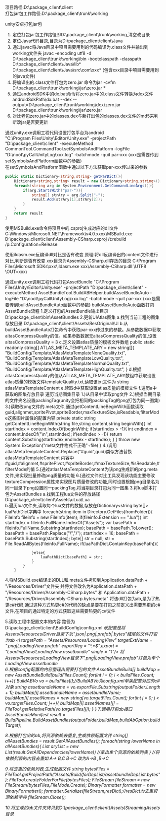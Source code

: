 项目路径:D:\package_client\client  
打包jar包工作路径:D:\package_client\trunk\working


unity安卓打包jar包  
1. 定位打包jar包工作路径即D:\package_client\trunk\working,清空改目录  
2. 定位Java代码目录,目录为D:\package_client\client\Java  
3. 通过javac将Java目录中项目需要用到的代码编译为.class文件并输出到working文件夹 javac -encoding utf8 -d D:\package_client\trunk\working\bin -bootclasspath   -classpath D:\package_client\client\Java\lib\*  D:\package_client\client\Java\src\com\xxx\* (包含xxx目录中项目需要用到的java文件)  
4. 将编译出的.class文件打包为zero.jar 命令为jar -cvfm D:\package_client\trunk\working\jar\zero.jar *  
5. 通过androidSDK中的dx.bat命令将zero.jar中的.class文件转换为dex文件 androidSdkPath\dx.bat --dex --output=D:\package_client\trunk\working\dex\zero.jar D:\package_client\trunk\working\jar\zero.jar  
6. 对比老包zero.jar中的classes.dex与新打出包的classes.dex文件的md5来判断改jar是否要更新  

通过unity.exe调用工程代码设置打包平台为android  
"C:\Program Files\Unity\Editor\Unity.exe" -projectPath "D:\package_client\client" -executeMethod   CommonTool.CommandTool.setSymbolsAndPlatform -logFile "D:\noot\pyCallUnityLog\xxx.log" -batchmode -quit par-xxx (xxx是需要传到setSymbolsAndPlatform函数中的参数)  
在setSymbolsAndPlatform函数中通过以下方法获取par-xxx传过来的参数  
```c#
public static Dictionary<string,string> getParDict(){
	Dictionary<string,string> result = new Dictionary<string,string>();
	foreach(string arg in System.Environment.GetCommandLineArgs()){
		if(arg.StartsWith("par-")){
			string[] strAry = arg.Split("-");
			result.Add(strAry[1],strAry[2]);
		}
	}
	return result
}
```

使用MSBuild.exe命令将项目中的.csproj生成对应的dll文件
C:\Windows\Microsoft.NET\Framework\v4.0.xxxx\MSBuild.exe D:\package_client\client\Assembly-CSharp.csproj /t:rebuild /p:Configuration=Release

使用ildasm.exe反编译dll对比是否有改变
原理:将dll反编译出的content文件进行对比,判断是否有改变
xxx目录为Assembly-CSharp.dll存放的目录
C:\Program Files\Microsoft SDKs\xxx\ildasm.exe xxx\Assembly-CSharp.dll \UTF8 \OUT=xxx\

通过unity.exe调用工程代码打包AssetBundle
"C:\Program Files\Unity\Editor\Unity.exe" -projectPath "D:\package_client\client" -executeMethod AssetBundleTool.BuildABHelper.buildAssetBundleAuto -logFile "D:\noot\pyCallUnityLog\xxx.log" -batchmode -quit par-xxx (xxx是需要传到buildAssetBundleAuto函数中的参数)
buildAssetBundleAuto函数打包AssetBundle流程
1.定义打包的AssetBundle输出目录 D:\package_client\bin\AssetBundles
2.更新UIAtlas图集
	a.找到当前工程的图集存放目录 D:\package_client\client\Assets\ResOriginal\UI
	b.从buildAssetBundleAuto打包命令中获取par-xxx传过来的参数。从参数数据中获取altasCompressQuality的值。如果参数数据无altasCompressQuality的值,设置altasCompressQuality = 3
	c.定义设置atlas质量的模板文件数组
		public static readonly string[] ATLAS_META_TEMPLATE_ARY = new string[]{
			"BuildConfig/Template/AtlasMetaTemplateNoneQuality.txt",
			"BuildConfig/Template/AtlasMetaTemplateLowQuality.txt",
			"BuildConfig/Template/AtlasMetaTemplateNormalQuality.txt",
			"BuildConfig/Template/AtlasMetaTemplateHighQuality.txt",
		}
	d.根据altasCompressQuality的值从ATLAS_META_TEMPLATE_ARY数组中获取设置atlas质量的模板文件templateQuality.txt,读取该txt文件为 string atlasMetaTemplateContent
	e.读取d中获取设置atlas质量的模板文件
	f.遍历a中获取的图集存放目录
		遍历当期图集目录
			1.)从目录中读取png文件
			2.)根据当期目录的文件夹名设置packingTag(unity会把相同的packingTag的png打包为同一图集)
			3.)读取改png文件的.meta文件,通过getContentLineBeginWith函数读取guid,alignmet,spritePivot,spriteBorder,maxTextureSize,isReadable,filterMode这些图片属性的配置内容
				private static string getContentLineBeginWith(string file,string content,string beginWith){
					int startIndex = content.IndexOf(beginWith);
					if(startIndex > -1){
						int endIndex = content.IndexOf("\n",startIndex);
						if(endIndex > -1){
							return content.Substring(startIndex,endIndex - startIndex);
						}
					}
					throw new System.Exception("meta文件格式不正确"+file)
				}
			4.)调用atlasMetaTemplateContent.Replace("#guid",guid)类似方法替换atlasMetaTemplateContent 内容中#guid,#alignmet,#spritePivot,#spriteBorder,#maxTextureSize,#isReadable,#filterMode的值
			5.)通过atlasMetaTemplateContent为该png生成新的png.meta文件,来实现批量修改png质量的功能
			6.)通过文件对比工具发现该功能主要修改textureCompression属性来实现图片质量修改的功能,同时设置根据png目录名为同一目录下png设置同一packingTag,将当期目录打包为同一图集
3.将lua脚本打包为AssetBundles
	a.找到工程lua文件的存放路径 D:\package_client\client\Assets\uLua\Lua		
	b.遍历lua文件夹,读取每个lua文件的数据,存放在Dictionary<string byte[]> luaPathDict字典中
		foreach(string item in Directory.GetFiles(fromFolder)){
			FileInfo fileinfo = new FileInfo(item);
			if(fileinfo.Extension == ".lua"){
				int startIndex = fileinfo.FullName.IndexOf("Assets");
				var basePath = fileinfo.FullName.Substring(startIndex);
				basePath = basePath.ToLower();
				basePath = basePath.Replace("\\","/");
				startIndex = 16;
				basePath = basePath.Substring(startIndex);
				byte[] str = null;
				str = File.ReadAllBytes(fileinfo.FullName);
				if(luaPathDict.ContainKey(basePath)){
				
				}else{
					luaPathDict[basePath] = str;
				}
			}
		}
		
4.将MSBuild.exe编译出的DLL和.meta文件拷贝到Application.dataPath + "/Resources/Driver"文件夹
  并将文件改名为Application.dataPath + "/Resources/Driver/Assembly-CSharp.bytes" 和 Application.dataPath + "/Resources/Driver/Assembly-CSharp.bytes.meta"
  将该dll打包为ab,是为了热更c#代码,通过这种方式热更c#的代码的缺点是要在打包之前定义出需要热更的c#文件,在项目的通过特定的方式获取这些需要热更的c#文件
  
5.读取工程中配置文本的内容 路径为D:\package_client\client\BuildConfig\config.xml
	<build>
		<i targetPath = "Assets/Resources/Driver" targetExtName = ".json|.png|.prefab|.bytes"> 改配置是将Assets/Resources/Driver目录下以".json|.png|.prefab|.bytes"结尾的文件打包为ab
		<i targetPath = "Assets/Resources/LoadingView" targetExtName = ".png|LoadingView.prefab" exportReg = "^.*$",export = "LoadingView/LoadingView.assetbundle" single = "1"/> 将Assets/Resources/LoadingView目录下".png|LoadingView.prefab"打包为单个LoadingView.assetbundle
	</build>	
6.根据config配置的内容整理出需要打包的文件
	AssetBundleBuild[] buildMap = new AssetBundleBuild[buildFiles.Count];
	for(int i = 0; i < buildFiles.Count; i++){
		BuildABVo vo = buildFiles[i];//BuildABVo为config.xml单条配置对应的c#对象
		string assetbundleName = vo.exportFile.Substring(outputFolder.Length + 1);
		buildMap[i].assetbundleName = assetbundleName;
		buildMap[i].assetNames = new string[vo.targetFiles.Count];
		for(int j = 0; j < vo.targetFiles.Count; j++){
			buildMap[i].assetNames[j] = FileTool.getRelativePath(vo.targetFiles[j]);
		}
	}
7.调用打包ab接口
	AssetBundleManifest result = BuildPipeline.BuildAssetBundles(outputFolder,buildMap,buildAbOption,buildTarget);
	
8.根据打包出的ab,将资源依赖去重复,生成依赖配置文件
	string[] allAssetBundles = result.GetAllAssetBundles();
	foreach(string lowerName in allAssetBundles){
		List<string> aryList = new List<string>(result.GetAllDependencies(lowerName)) //拿出单个资源的依赖列表
	}
	//将依赖列表的内容去重如 A-> B,C B->C 改为A->B ,B->C

9.将去重的依赖列表,生成配置文件
	string bytesFiles = FileTool.getProjectPath("Assets/_Build_/forDepList/assetbundleDepList.bytes");
	FileTool.createFolderForFile(bytesFiles);
	FileStream fileStream = new FileStream(bytesFiles,FileMode.Create);
	BinaryFormatter formatter = new BinaryFormatter();
	formatter.Serialize(fileStream,resDict);//resDict为去重资源依赖字典
	fileStream.Close();
	
10.将生成的ab文件夹拷贝到D:\package_client\client\Assets\StreamingAssets目录

